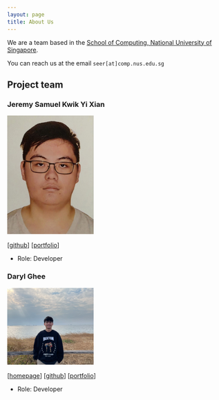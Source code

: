 ```yaml
---
layout: page
title: About Us
---
```


We are a team based in the [School of Computing, National University of Singapore](https://www.comp.nus.edu.sg).

You can reach us at the email `seer[at]comp.nus.edu.sg`

## Project team

### Jeremy Samuel Kwik Yi Xian

<img src="images/samuelkwik.png" width="200px">

[[github](http://github.com/samuelkwik)]
[[portfolio](team/samuelkwik.md)]

* Role: Developer

### Daryl Ghee

<img src="images/boinkkitty.png" width="200px">

[[homepage](https://www.linkedin.com/in/darylgheesw/)]
[[github](https://github.com/boinkkitty)]
[[portfolio](team/daryl.md)]

* Role: Developer
